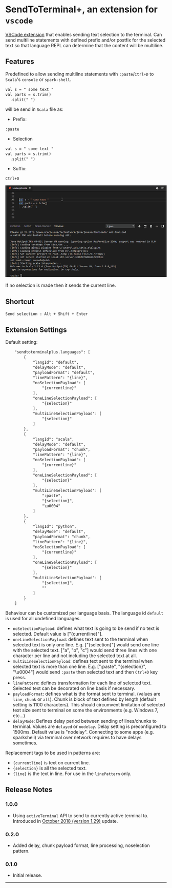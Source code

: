 # SendToTerminal+, an extension for `vscode`

[VSCode extension](https://marketplace.visualstudio.com/items?itemName=ivoh.openfileatcursor) that enables sending text selection to the terminal. Can send multiline statements with defined prefix and/or postfix for the selected text so that language REPL can determine that the content will be multiline.

## Features

Predefined to allow sending multiline statements with `:paste`/`Ctrl+D` to `Scala`'s `console` or `spark-shell`.

```
val s = " some text "
val parts = s.trim()
  .split(" ")
```
will be send in `Scala` file as:
* Prefix:
```
:paste
```
* Selection
```
val s = " some text "
val parts = s.trim()
  .split(" ")
```
* Suffix:
```
Ctrl+D
```


![demo](images/sendToTerminalPlusScalaMultiLine.gif)


If no selection is made then it sends the current line.

## Shortcut
```
Send selection : Alt + Shift + Enter
```



## Extension Settings

Default setting:
```
    "sendtoterminalplus.languages": [
        {
            "langId": "default",
            "delayMode": "default",
            "payloadFormat": "default",
            "linePattern": "{line}",
            "noSelectionPayload": [
                "{currentline}"
            ],
            "oneLineSelectionPayload": [
                "{selection}"
            ],
            "multiLineSelectionPayload": [
                "{selection}"
            ]
        },
        {
            "langId": "scala",
            "delayMode": "default",
            "payloadFormat": "chunk",
            "linePattern": "{line}",
            "noSelectionPayload": [
                "{currentline}"
            ],
            "oneLineSelectionPayload": [
                "{selection}"
            ],
            "multiLineSelectionPayload": [
                ":paste",
                "{selection}",
                "\u0004"
            ]
        },
        {
            "langId": "python",
            "delayMode": "default",
            "payloadFormat": "chunk",
            "linePattern": "{line}",
            "noSelectionPayload": [
                "{currentline}"
            ],
            "oneLineSelectionPayload": [
                "{selection}"
            ],
            "multiLineSelectionPayload": [
                "{selection}",
                ""
            ]
        }
    ]
```

Behaviour can be customized per language basis. The language id `default` is used for all undefined languages. 
* `noSelectionPayload`: defines what text is going to be send if no text is selected. Default value is ["{currentline}"].
* `oneLineSelectionPayload`: defines text sent to the terminal when selected text is only one line. E.g. ["{selection}"] would send one line with the selected text. ["a", "b", "c"] would send three lines with one character per line and not including the selected text at all.
* `multiLineSelectionPayload`: defines text sent to the terminal when selected text is more than one line. E.g. [":paste", "{selection}", "\u0004"] would send `:paste` then selected text and then `Ctrl+D` key press. 
* `linePattern`: defines transformation for each line of selected text. Selected text can be decorated on line basis if necessary.
* `payloadFormat`: defines what is the format sent to terminal. (values are `line`, `chunk` or `all`). Chunk is block of text defined by length (default setting is 1100 characters). This should circumvent limitation of selected text size sent to terminal on some the environments (e.g. Windows 7, etc...)
* `delayMode`: Defines delay period between sending of lines/chunks to terminal. Values are `delayed` or `nodelay`. Delay setting is preconfigured to 1500ms. Default value is "nodelay". Connecting to some apps (e.g. sparkshell) via terminal over network requires to have delays sometimes.

Replacement tags to be used in patterns are:
* `{currentline}` is text on current line.
* `{selection}` is all the selected text.
* `{line}` is the text in line. For use in the `linePattern` only.


## Release Notes

### 1.0.0
* Using `activeTerminal` API to send to currently active terminal to. Introduced in [October 2018 (version 1.29)](https://code.visualstudio.com/updates/v1_29#_extension-authoring) update.

### 0.2.0
* Added delay, chunk payload format, line processing, noselection pattern.


### 0.1.0

* Initial release.


-----------------------------------------------------------------------------------------------------------

